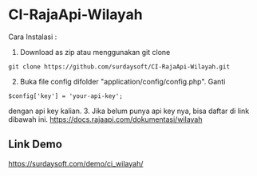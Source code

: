# CI-RajaApi-Wilayah

Cara Instalasi :
1. Download as zip atau menggunakan git clone
```
git clone https://github.com/surdaysoft/CI-RajaApi-Wilayah.git
```
2. Buka file config difolder "application/config/config.php". Ganti
```
$config['key'] = 'your-api-key';
```
dengan api key kalian.
3. Jika belum punya api key nya, bisa daftar di link dibawah ini.
https://docs.rajaapi.com/dokumentasi/wilayah

## Link Demo
https://surdaysoft.com/demo/ci_wilayah/
